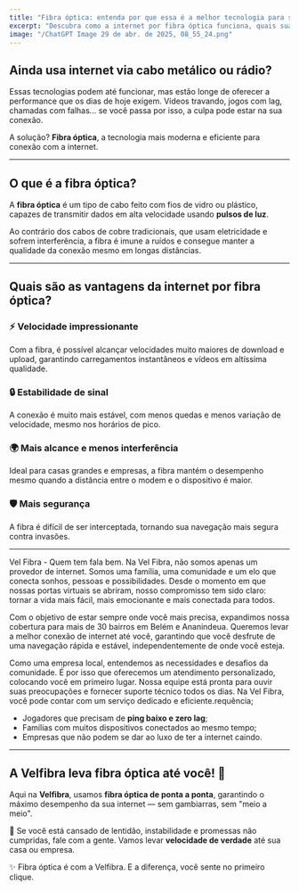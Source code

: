 ```yaml
---
title: "Fibra óptica: entenda por que essa é a melhor tecnologia para sua internet"
excerpt: "Descubra como a internet por fibra óptica funciona, quais suas vantagens e por que ela é muito superior às conexões tradicionais."
image: "/ChatGPT Image 29 de abr. de 2025, 08_55_24.png"
---
```


## Ainda usa internet via cabo metálico ou rádio?

Essas tecnologias podem até funcionar, mas estão longe de oferecer a performance que os dias de hoje exigem. Vídeos travando, jogos com lag, chamadas com falhas... se você passa por isso, a culpa pode estar na sua conexão.

A solução? **Fibra óptica**, a tecnologia mais moderna e eficiente para conexão com a internet.

---

## O que é a fibra óptica?

A **fibra óptica** é um tipo de cabo feito com fios de vidro ou plástico, capazes de transmitir dados em alta velocidade usando **pulsos de luz**.

Ao contrário dos cabos de cobre tradicionais, que usam eletricidade e sofrem interferência, a fibra é imune a ruídos e consegue manter a qualidade da conexão mesmo em longas distâncias.

---

## Quais são as vantagens da internet por fibra óptica?

### ⚡ Velocidade impressionante

Com a fibra, é possível alcançar velocidades muito maiores de download e upload, garantindo carregamentos instantâneos e vídeos em altíssima qualidade.

### 🔒 Estabilidade de sinal

A conexão é muito mais estável, com menos quedas e menos variação de velocidade, mesmo nos horários de pico.

### 🌍 Mais alcance e menos interferência

Ideal para casas grandes e empresas, a fibra mantém o desempenho mesmo quando a distância entre o modem e o dispositivo é maior.

### 🛡️ Mais segurança

A fibra é difícil de ser interceptada, tornando sua navegação mais segura contra invasões.

---

Vel Fibra - Quem tem fala bem.
Na Vel Fibra, não somos apenas um provedor de internet. Somos uma família, uma comunidade e um elo que conecta sonhos, pessoas e possibilidades. Desde o momento em que nossas portas virtuais se abriram, nosso compromisso tem sido claro: tornar a vida mais fácil, mais emocionante e mais conectada para todos.

Com o objetivo de estar sempre onde você mais precisa, expandimos nossa cobertura para mais de 30 bairros em Belém e Ananindeua. Queremos levar a melhor conexão de internet até você, garantindo que você desfrute de uma navegação rápida e estável, independentemente de onde você esteja.

Como uma empresa local, entendemos as necessidades e desafios da comunidade. É por isso que oferecemos um atendimento personalizado, colocando você em primeiro lugar. Nossa equipe está pronta para ouvir suas preocupações e fornecer suporte técnico todos os dias. Na Vel Fibra, você pode contar com um serviço dedicado e eficiente.requência;

- Jogadores que precisam de **ping baixo e zero lag**;
- Famílias com muitos dispositivos conectados ao mesmo tempo;
- Empresas que não podem se dar ao luxo de ter a internet caindo.

---

## A Velfibra leva fibra óptica até você! 🚀

Aqui na **Velfibra**, usamos **fibra óptica de ponta a ponta**, garantindo o máximo desempenho da sua internet — sem gambiarras, sem "meio a meio".

📍 Se você está cansado de lentidão, instabilidade e promessas não cumpridas, fale com a gente. Vamos levar **velocidade de verdade** até sua casa ou empresa.

✨ Fibra óptica é com a Velfibra. E a diferença, você sente no primeiro clique.
